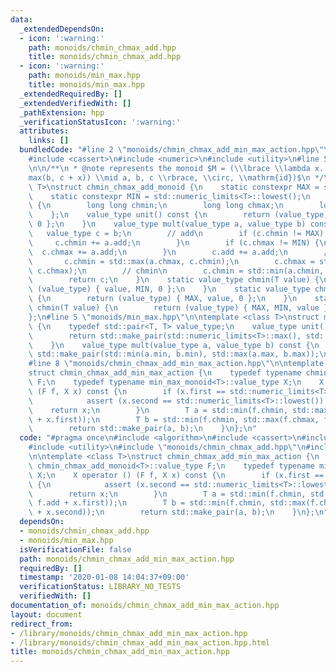 ```yaml
---
data:
  _extendedDependsOn:
  - icon: ':warning:'
    path: monoids/chmin_chmax_add.hpp
    title: monoids/chmin_chmax_add.hpp
  - icon: ':warning:'
    path: monoids/min_max.hpp
    title: monoids/min_max.hpp
  _extendedRequiredBy: []
  _extendedVerifiedWith: []
  _pathExtension: hpp
  _verificationStatusIcon: ':warning:'
  attributes:
    links: []
  bundledCode: "#line 2 \"monoids/chmin_chmax_add_min_max_action.hpp\"\n#include <algorithm>\n\
    #include <cassert>\n#include <numeric>\n#include <utility>\n#line 5 \"monoids/chmin_chmax_add.hpp\"\
    \n\n/**\n * @note represents the monoid $M = (\\lbrace \\lambda x. \\min(a, \\\
    max(b, c + x)) \\mid a, b, c \\rbrace, \\circ, \\mathrm{id})$\n */\ntemplate <class\
    \ T>\nstruct chmin_chmax_add_monoid {\n    static constexpr MAX = std::numeric_limits<T>::max();\n\
    \    static constexpr MIN = std::numeric_limits<T>::lowest();\n    struct value_type\
    \ {\n        long long chmin;\n        long long chmax;\n        long long add;\n\
    \    };\n    value_type unit() const {\n        return (value_type) { MAX, MIN,\
    \ 0 };\n    }\n    value_type mult(value_type a, value_type b) const {\n     \
    \   value_type c = b;\n        // add\n        if (c.chmin != MAX) {\n       \
    \     c.chmin += a.add;\n        }\n        if (c.chmax != MIN) {\n          \
    \  c.chmax += a.add;\n        }\n        c.add += a.add;\n        // chmax\n \
    \       c.chmin = std::max(a.chmax, c.chmin);\n        c.chmax = std::max(a.chmax,\
    \ c.chmax);\n        // chmin\n        c.chmin = std::min(a.chmin, c.chmin);\n\
    \        return c;\n    }\n    static value_type chmin(T value) {\n        return\
    \ (value_type) { value, MIN, 0 };\n    }\n    static value_type chmin(T value)\
    \ {\n        return (value_type) { MAX, value, 0 };\n    }\n    static value_type\
    \ chmin(T value) {\n        return (value_type) { MAX, MIN, value };\n    }\n\
    };\n#line 5 \"monoids/min_max.hpp\"\n\ntemplate <class T>\nstruct min_max_monoid\
    \ {\n    typedef std::pair<T, T> value_type;\n    value_type unit() const {\n\
    \        return std::make_pair(std::numeric_limits<T>::max(), std::numeric_limits<T>::lowest());\n\
    \    }\n    value_type mult(value_type a, value_type b) const {\n        return\
    \ std::make_pair(std::min(a.min, b.min), std::max(a.max, b.max));\n    }\n};\n\
    #line 8 \"monoids/chmin_chmax_add_min_max_action.hpp\"\n\ntemplate <class T>\n\
    struct chmin_chmax_add_min_max_action {\n    typedef typename chmin_chmax_add_monoid<T>::value_type\
    \ F;\n    typedef typename min_max_monoid<T>::value_type X;\n    X operator ()\
    \ (F f, X x) const {\n        if (x.first == std::numeric_limits<T>::max()) {\n\
    \            assert (x.second == std::numeric_limits<T>::lowest());\n        \
    \    return x;\n        }\n        T a = std::min(f.chmin, std::max(f.chmax, f.add\
    \ + x.first));\n        T b = std::min(f.chmin, std::max(f.chmax, f.add + x.second));\n\
    \        return std::make_pair(a, b);\n    }\n};\n"
  code: "#pragma once\n#include <algorithm>\n#include <cassert>\n#include <numeric>\n\
    #include <utility>\n#include \"monoids/chmin_chmax_add.hpp\"\n#include \"monoids/min_max.hpp\"\
    \n\ntemplate <class T>\nstruct chmin_chmax_add_min_max_action {\n    typedef typename\
    \ chmin_chmax_add_monoid<T>::value_type F;\n    typedef typename min_max_monoid<T>::value_type\
    \ X;\n    X operator () (F f, X x) const {\n        if (x.first == std::numeric_limits<T>::max())\
    \ {\n            assert (x.second == std::numeric_limits<T>::lowest());\n    \
    \        return x;\n        }\n        T a = std::min(f.chmin, std::max(f.chmax,\
    \ f.add + x.first));\n        T b = std::min(f.chmin, std::max(f.chmax, f.add\
    \ + x.second));\n        return std::make_pair(a, b);\n    }\n};\n"
  dependsOn:
  - monoids/chmin_chmax_add.hpp
  - monoids/min_max.hpp
  isVerificationFile: false
  path: monoids/chmin_chmax_add_min_max_action.hpp
  requiredBy: []
  timestamp: '2020-01-08 14:04:37+09:00'
  verificationStatus: LIBRARY_NO_TESTS
  verifiedWith: []
documentation_of: monoids/chmin_chmax_add_min_max_action.hpp
layout: document
redirect_from:
- /library/monoids/chmin_chmax_add_min_max_action.hpp
- /library/monoids/chmin_chmax_add_min_max_action.hpp.html
title: monoids/chmin_chmax_add_min_max_action.hpp
---
```

